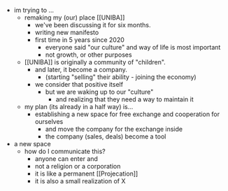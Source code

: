 - im trying to ...
	- remaking my (our) place [[UNIBA]]
		- we've been discussing it for six months. 
		- writing new manifesto
		- first time in 5 years since 2020
			- everyone said "our culture" and way of life is most important
			- not growth, or other purposes
	- [[UNIBA]] is originally a community of "children".
		- and later, it become a company.
			- (starting "selling" their ability - joining the economy)
		- we consider that positive itself
			- but we are waking up to our "culture"
				- and realizing that they need a way to maintain it
	- my plan (its already in a half way) is...
		- establishing a new space for free exchange and cooperation for ourselves
			- and move the company for the exchange inside
			- the company (sales, deals) become a tool
- a new space
	- how do I communicate this?
		- anyone can enter and
		- not a religion or a corporation
		- it is like a permanent [[Projecation]]
		- it is also a small realization of X